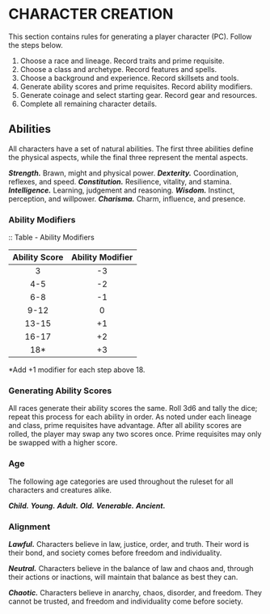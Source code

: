 # CHARACTER CREATION

This section contains rules for generating a player character (PC). Follow the steps below.

1. Choose a race and lineage. Record traits and prime requisite.
2. Choose a class and archetype. Record features and spells. 
3. Choose a background and experience. Record skillsets and tools.
4. Generate ability scores and prime requisites. Record ability modifiers.
5. Generate coinage and select starting gear. Record gear and resources.
6. Complete all remaining character details.

## Abilities

All characters have a set of natural abilities. The first three abilities define the physical aspects, while the final three represent the mental aspects.

***Strength.*** Brawn, might and physical power.
***Dexterity.*** Coordination, reflexes, and speed.
***Constitution.*** Resilience, vitality, and stamina.
***Intelligence.*** Learning, judgement and reasoning.
***Wisdom.*** Instinct, perception, and willpower.
***Charisma.*** Charm, influence, and presence.

### Ability Modifiers

<!--add copy here-->

:: Table - Ability Modifiers

| Ability Score | Ability Modifier |
| :-----------: | :--------------: |
|       3       |        -3        |
|      4-5      |        -2        |
|      6-8      |        -1        |
|     9-12      |        0         |
|     13-15     |        +1        |
|     16-17     |        +2        |
|      18*      |        +3        |

\*Add +1 modifier for each step above 18.

### Generating Ability Scores

All races generate their ability scores the same. Roll 3d6 and tally the dice; repeat this process for each ability in order. As noted under each lineage and class, prime requisites have advantage. After all ability scores are rolled, the player may swap any two scores once. Prime requisites may only be swapped with a higher score.

### Age

The following age categories are used throughout the ruleset for all characters and creatures alike.

***Child.*** <!--add copy here-->
***Young.*** <!--add copy here-->
***Adult.*** <!--add copy here-->
***Old.*** <!--add copy here-->
***Venerable.*** <!--add copy here-->
***Ancient.*** <!--add copy here-->

### Alignment

***Lawful.*** Characters believe in law, justice, order, and truth. Their word is their bond, and society comes before freedom and individuality.

***Neutral.*** Characters believe in the balance of law and chaos and, through their actions or inactions, will maintain that balance as best they can.

***Chaotic.*** Characters believe in anarchy, chaos, disorder, and freedom. They cannot be trusted, and freedom and individuality come before society.